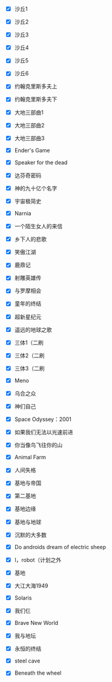 - [x] 沙丘1
- [x] 沙丘2
- [x] 沙丘3
- [x] 沙丘4
- [x] 沙丘5
- [x] 沙丘6
- [x] 约翰克里斯多夫上
- [x] 约翰克里斯多夫下
- [x] 大地三部曲1
- [x] 大地三部曲2
- [x] 大地三部曲3
- [x] Ender's Game
- [x] Speaker for the dead
- [x] 达芬奇密码
- [x] 神的九十亿个名字
- [x] 宇宙极简史
- [x] Narnia
- [x] 一个陌生女人的来信
- [x] 乡下人的悲歌
- [x] 笑傲江湖
- [x] 鹿鼎记
- [x] 射雕英雄传
- [x] 与罗摩相会
- [x] 童年的终结
- [x] 超新星纪元
- [x] 遥远的地球之歌



- [x] 三体1（二刷
- [x] 三体2（二刷
- [x] 三体3（二刷
- [x] Meno
- [x] 乌合之众
- [x] 神们自己
- [x] Space Odyssey：2001
- [x] 如果我们无法以光速前进
- [x] 你当像鸟飞往你的山
- [x] Animal Farm
- [x] 人间失格
- [x] 基地与帝国
- [x] 第二基地
- [x] 基地边缘
- [x] 基地与地球
- [x] 沉默的大多数
- [x] Do androids dream of electric sheep
- [x] I，robot（计划之外
- [x] 基地
- [x] 大江大海1949
- [x] Solaris
- [x] 我们仨
- [x] Brave New World
- [x] 我与地坛
- [x] 永恒的终结
- [x] steel cave
- [x] Beneath the wheel